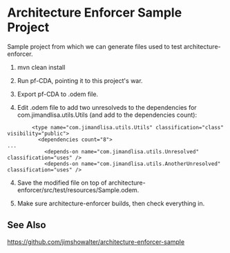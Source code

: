 Architecture Enforcer Sample Project
====================================

Sample project from which we can generate files used to test architecture-enforcer.

1. mvn clean install

1. Run pf-CDA, pointing it to this project's war.

1. Export pf-CDA to .odem file.

1. Edit .odem file to add two unresolveds to the dependencies for com.jimandlisa.utils.Utils (and add to the dependencies count):

```
        <type name="com.jimandlisa.utils.Utils" classification="class" visibility="public">
          <dependencies count="8">
...
            <depends-on name="com.jimandlisa.utils.Unresolved" classification="uses" />
            <depends-on name="com.jimandlisa.utils.AnotherUnresolved" classification="uses" />
```

4. Save the modified file on top of architecture-enforcer/src/test/resources/Sample.odem.

5. Make sure architecture-enforcer builds, then check everything in.

## See Also ##

https://github.com/jimshowalter/architecture-enforcer-sample